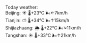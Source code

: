 Today weather:  
Beijing: ☀️   🌡️+23°C 🌬️←7km/h  
Tianjin: ⛅️  🌡️+34°C 🌬️↑15km/h  
Shijiazhuang: 🌦   🌡️+22°C 🌬️↘11km/h  
Tangshan: ☀️   🌡️+33°C 🌬️↑21km/h  
